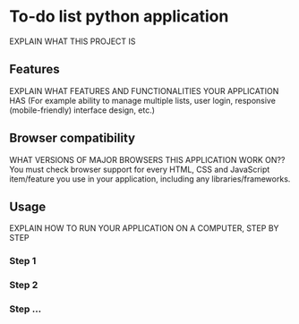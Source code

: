 # To-do list python application
 
EXPLAIN WHAT THIS PROJECT IS
 
## Features
 
EXPLAIN WHAT FEATURES AND FUNCTIONALITIES YOUR APPLICATION HAS
(For example ability to manage multiple lists, user login, responsive (mobile-friendly) interface design, etc.)
 
## Browser compatibility
 
WHAT VERSIONS OF MAJOR BROWSERS THIS APPLICATION WORK ON??
You must check browser support for every HTML, CSS and JavaScript item/feature you use in your application, including any libraries/frameworks.
 
## Usage
 
EXPLAIN HOW TO RUN YOUR APPLICATION ON A COMPUTER, STEP BY STEP
 
### Step 1
 
### Step 2
 
### Step …
